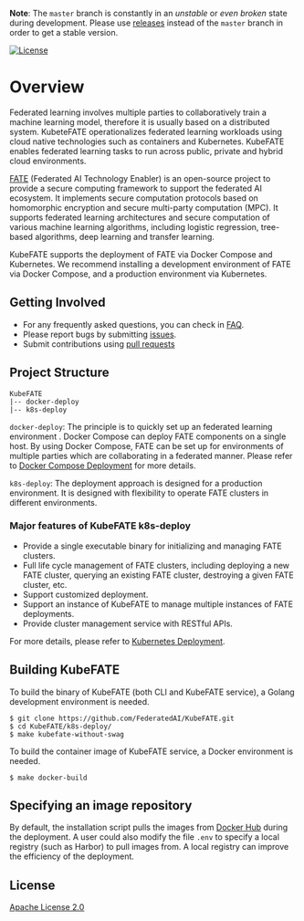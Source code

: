 **Note**: The `master` branch is constantly in an *unstable* or *even broken* state during development. Please use [releases](https://github.com/FederatedAI/KubeFATE/releases) instead of the `master` branch in order to get a stable version.

[![License](https://img.shields.io/badge/License-Apache%202.0-blue.svg)](https://opensource.org/licenses/Apache-2.0)
# Overview
Federated learning involves multiple parties to collaboratively train a machine learning model, therefore it is usually based on a distributed system. KubeteFATE operationalizes federated learning workloads using cloud native technologies such as containers and Kubernetes. KubeFATE enables federated learning tasks to run across public, private and hybrid cloud environments.

[FATE](https://github.com/FederatedAI/FATE) (Federated AI Technology Enabler) is an open-source project to provide a secure computing framework to support the federated AI ecosystem. It implements secure computation protocols based on homomorphic encryption and secure multi-party computation (MPC). It supports federated learning architectures and secure computation of various machine learning algorithms, including logistic regression, tree-based algorithms, deep learning and transfer learning.

KubeFATE supports the deployment of FATE via Docker Compose and Kubernetes. We recommend installing a development environment of FATE via Docker Compose, and a production environment via Kubernetes. 

## Getting Involved
* For any frequently asked questions, you can check in [FAQ](https://github.com/FederatedAI/KubeFATE/wiki/KubeFATE#faqs).
* Please report bugs by submitting [issues](https://github.com/FederatedAI/KubeFATE/issues).
* Submit contributions using [pull requests](https://github.com/FederatedAI/KubeFATE/pulls)

## Project Structure
```
KubeFATE
|-- docker-deploy   
|-- k8s-deploy   
```
`docker-deploy`: The principle is to quickly set up an federated learning environment . Docker Compose can deploy FATE components on a single host. By using Docker Compose, FATE can be set up for environments of multiple parties which are collaborating in a federated manner. Please refer to [Docker Compose Deployment](./docker-deploy/README.md) for more details.

`k8s-deploy`: The deployment approach is designed for a production environment. It is designed with flexibility to operate FATE clusters in different environments. 

### Major features of KubeFATE k8s-deploy
  * Provide a single executable binary for initializing and managing FATE clusters.
  * Full life cycle management of FATE clusters, including deploying a new FATE cluster, querying an existing FATE cluster, destroying a given FATE cluster, etc.
  * Support customized deployment.
  * Support an instance of KubeFATE to manage multiple instances of FATE deployments.
  * Provide cluster management service with RESTful APIs.

For more details, please refer to [Kubernetes Deployment](./k8s-deploy/README.md).

## Building KubeFATE

To build the binary of KubeFATE (both CLI and KubeFATE service), a Golang development environment is needed.

```
$ git clone https://github.com/FederatedAI/KubeFATE.git
$ cd KubeFATE/k8s-deploy/
$ make kubefate-without-swag
```
To build the container image of KubeFATE service, a Docker environment is needed.

```
$ make docker-build
```

## Specifying an image repository
By default, the installation script pulls the images from [Docker Hub](https://hub.docker.com/u/federatedai) during the deployment. A user could also modify the file `.env` to specify a local registry (such as Harbor) to pull images from. A local registry can improve the efficiency of the deployment.

## License
[Apache License 2.0](https://github.com/FederatedAI/FATE/blob/master/LICENSE)
